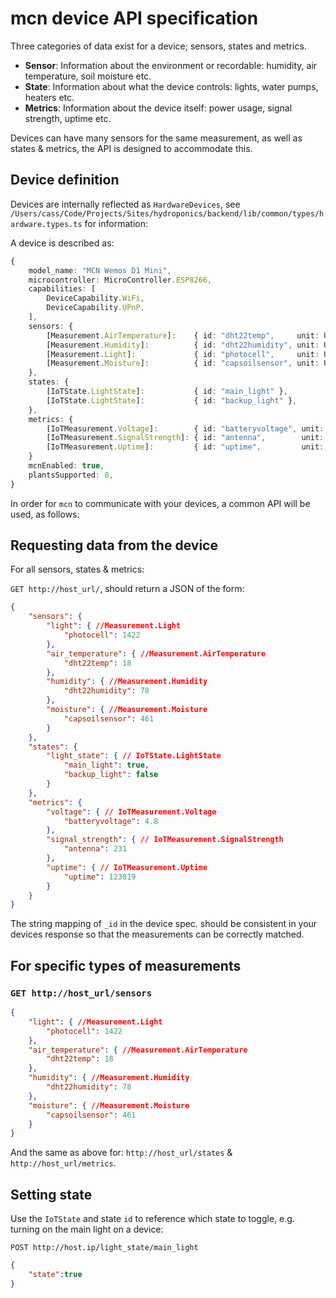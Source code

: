 # mcn device API specification

Three categories of data exist for a device; sensors, states and metrics.

* __Sensor__: Information about the environment or recordable: humidity, air temperature, soil moisture etc.
* __State__: Information about what the device controls: lights, water pumps, heaters etc.
* __Metrics__: Information about the device itself: power usage, signal strength, uptime etc.

Devices can have many sensors for the same measurement, as well as states & metrics, the API is designed to accommodate this.

## Device definition

Devices are internally reflected as `HardwareDevices`, see `/Users/cass/Code/Projects/Sites/hydroponics/backend/lib/common/types/hardware.types.ts` for information:

A device is described as:

```typescript
{
    model_name: "MCN Wemos D1 Mini",
    microcontroller: MicroController.ESP8266,
    capabilities: [
        DeviceCapability.WiFi,
        DeviceCapability.UPnP,
    ],
    sensors: {
        [Measurement.AirTemperature]:    { id: "dht22temp",     unit: Unit.Celcius },
        [Measurement.Humidity]:          { id: "dht22humidity", unit: Unit.RelativeHumidity },
        [Measurement.Light]:             { id: "photocell",     unit: Unit.Lux },
        [Measurement.Moisture]:          { id: "capsoilsensor", unit: Unit.CapacitiveMoisture },
    },
    states: {
        [IoTState.LightState]:           { id: "main_light" },
        [IoTState.LightState]:           { id: "backup_light" },
    },
    metrics: {
        [IoTMeasurement.Voltage]:        { id: "batteryvoltage", unit: Unit.Volts },
        [IoTMeasurement.SignalStrength]: { id: "antenna",        unit: Unit.DecibelMilliWatts },
        [IoTMeasurement.Uptime]:         { id: "uptime",         unit: Unit.Seconds }
    }
    mcnEnabled: true,
    plantsSupported: 0,
} 
```

In order for `mcn` to communicate with your devices, a common API will be used, as follows:

## Requesting data from the device

For all sensors, states & metrics:

`GET http://host_url/`, should return a JSON of the form:

```json
{
    "sensors": {
        "light": { //Measurement.Light
            "photocell": 1422
        },
        "air_temperature": { //Measurement.AirTemperature
            "dht22temp": 18
        },
        "humidity": { //Measurement.Humidity
            "dht22humidity": 78
        },
        "moisture": { //Measurement.Moisture
            "capsoilsensor": 461
        }
    },
    "states": {
        "light_state": { // IoTState.LightState
            "main_light": true,
            "backup_light": false
        }
    },
    "metrics": {
        "voltage": { // IoTMeasurement.Voltage
            "batteryvoltage": 4.8
        },
        "signal_strength": { // IoTMeasurement.SignalStrength
            "antenna": 231
        },
        "uptime": { // IoTMeasurement.Uptime
            "uptime": 123819
        }
    }
}
```

The string mapping of `_id` in the device spec. should be consistent in your devices response so that the measurements can be correctly matched.

## For specific types of measurements

### `GET http://host_url/sensors`

```json
{
    "light": { //Measurement.Light
        "photocell": 1422
    },
    "air_temperature": { //Measurement.AirTemperature
        "dht22temp": 18
    },
    "humidity": { //Measurement.Humidity
        "dht22humidity": 78
    },
    "moisture": { //Measurement.Moisture
        "capsoilsensor": 461
    }
}
```

And the same as above for: `http://host_url/states` & `http://host_url/metrics`.

## Setting state

Use the `IoTState` and state `id` to reference which state to toggle, e.g. turning on the main light on a device:

`POST http://host.ip/light_state/main_light`

```json
{
    "state":true
}
```